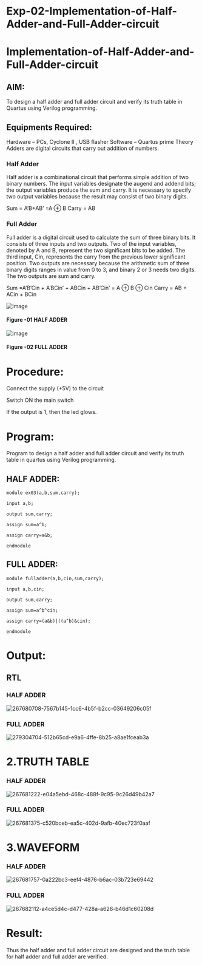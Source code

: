 
# Exp-02-Implementation-of-Half-Adder-and-Full-Adder-circuit

# Implementation-of-Half-Adder-and-Full-Adder-circuit
## AIM:
To design a half adder and full adder circuit and verify its truth table in Quartus using Verilog programming.

## Equipments Required:
Hardware – PCs, Cyclone II , USB flasher
Software – Quartus prime
Theory
Adders are digital circuits that carry out addition of numbers.

### Half Adder
Half adder is a combinational circuit that performs simple addition of two binary numbers. The input variables designate the augend and addend bits; the output variables produce the sum and carry. It is necessary to specify two output variables because the result may consist of two binary digits.

Sum = A’B+AB’ =A ⊕ B Carry = AB

### Full Adder
Full adder is a digital circuit used to calculate the sum of three binary bits. It consists of three inputs and two outputs. Two of the input variables, denoted by A and B, represent the two significant bits to be added. The third input, Cin, represents the carry from the previous lower significant position. Two outputs are necessary because the arithmetic sum of three binary digits ranges in value from 0 to 3, and binary 2 or 3 needs two digits. The two outputs are sum and carry.

Sum =A’B’Cin + A’BCin’ + ABCin + AB’Cin’ = A ⊕ B ⊕ Cin Carry = AB + ACin + BCin

 ![image](https://user-images.githubusercontent.com/36288975/163552156-a13e5a56-c638-4110-97d9-8896907c8d25.png)

#### Figure -01 HALF ADDER 


![image](https://user-images.githubusercontent.com/36288975/163552057-b3547877-6d07-45b4-b7e0-bcfebfad9e1d.png)

#### Figure -02 FULL ADDER 

# Procedure:
Connect the supply (+5V) to the circuit

Switch ON the main switch

If the output is 1, then the led glows.
 
# Program:
Program to design a half adder and full adder circuit and verify its truth table in quartus using Verilog programming.

## HALF ADDER:
 ```
module ex03(a,b,sum,carry);

input a,b;

output sum,carry;

assign sum=a^b;

assign carry=a&b;

endmodule
```
## FULL ADDER:
```
module fulladder(a,b,cin,sum,carry); 

input a,b,cin;

output sum,carry;

assign sum=a^b^cin;

assign carry=(a&b)|((a^b)&cin);

endmodule 
```
# Output:
## RTL
### HALF ADDER
![267680708-7567b145-1cc6-4b5f-b2cc-03649206c05f](https://github.com/nivetharajaa/Exp-02-Implementation-of-Half-Adder-and-Full-Adder-circuit/assets/120543388/69532f0c-b4ec-42e1-b3e3-915eb60af526)

### FULL ADDER 
![279304704-512b65cd-e9a6-4ffe-8b25-a8ae1fceab3a](https://github.com/nivetharajaa/Exp-02-Implementation-of-Half-Adder-and-Full-Adder-circuit/assets/120543388/3dd88bec-5f6e-452d-b286-a1a7167905dd)


# 2.TRUTH TABLE
### HALF ADDER
![267681222-e04a5ebd-468c-488f-9c95-9c26d49b42a7](https://github.com/nivetharajaa/Exp-02-Implementation-of-Half-Adder-and-Full-Adder-circuit/assets/120543388/9849c5bf-690c-4b4b-b2c6-767fa4ab74ce)

### FULL ADDER
![267681375-c520bceb-ea5c-402d-9afb-40ec723f0aaf](https://github.com/nivetharajaa/Exp-02-Implementation-of-Half-Adder-and-Full-Adder-circuit/assets/120543388/44ae5129-7db2-4441-bdf0-c176cc3e848b)

# 3.WAVEFORM
### HALF ADDER 
![267681757-0a222bc3-eef4-4876-b6ac-03b723e69442](https://github.com/nivetharajaa/Exp-02-Implementation-of-Half-Adder-and-Full-Adder-circuit/assets/120543388/a0de74a9-3f13-450e-bcd4-a4b845f1108c)

### FULL ADDER 

![267682112-a4ce5d4c-d477-428a-a626-b46d1c60208d](https://github.com/nivetharajaa/Exp-02-Implementation-of-Half-Adder-and-Full-Adder-circuit/assets/120543388/60fccd85-f5b8-430f-bfc9-4deae415effe)

# Result:
Thus the half adder and full adder circuit are designed and the truth table for half adder and full adder are verified.

